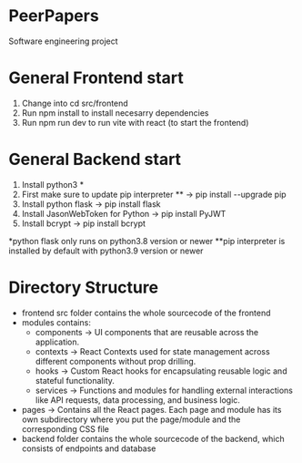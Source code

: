 # PeerPapers

Software engineering project

# General Frontend start

1. Change into cd src/frontend
2. Run npm install to install necesarry dependencies
3. Run npm run dev to run vite with react (to start the frontend)

# General Backend start

1. Install python3 *
2. First make sure to update pip interpreter ** -> pip install --upgrade pip
3. Install python flask -> pip install flask
4. Install JasonWebToken for Python -> pip install PyJWT
5. Install bcrypt -> pip install bcrypt

  *python flask only runs on python3.8 version or newer
  **pip interpreter is installed by default with python3.9 version or newer

# Directory Structure

- frontend src folder contains the whole sourcecode of the frontend
- modules contains:
  - components -> UI components that are reusable across the application.
  - contexts -> React Contexts used for state management across different components without prop drilling.
  - hooks -> Custom React hooks for encapsulating reusable logic and stateful functionality.
  - services -> Functions and modules for handling external interactions like API requests, data processing, and business logic.
- pages -> Contains all the React pages. Each page and module has its own subdirectory where you put the page/module and the corresponding CSS file
- backend folder contains the whole sourcecode of the backend, which consists of endpoints and database